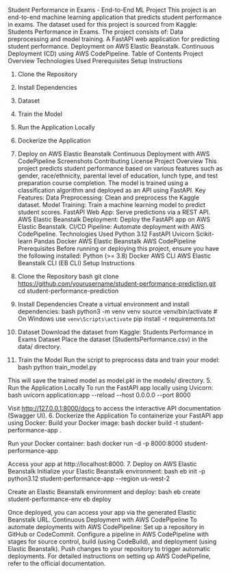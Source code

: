 Student Performance in Exams - End-to-End ML Project
This project is an end-to-end machine learning application that predicts student performance in exams. The dataset used for this project is sourced from Kaggle: Students Performance in Exams.
The project consists of:
Data preprocessing and model training.
A FastAPI web application for predicting student performance.
Deployment on AWS Elastic Beanstalk.
Continuous Deployment (CD) using AWS CodePipeline.
Table of Contents
Project Overview
Technologies Used
Prerequisites
Setup Instructions
1. Clone the Repository
2. Install Dependencies
3. Dataset
4. Train the Model
5. Run the Application Locally
6. Dockerize the Application
7. Deploy on AWS Elastic Beanstalk
Continuous Deployment with AWS CodePipeline
Screenshots
Contributing
License
Project Overview
This project predicts student performance based on various features such as gender, race/ethnicity, parental level of education, lunch type, and test preparation course completion. The model is trained using a classification algorithm and deployed as an API using FastAPI.
Key Features:
Data Preprocessing: Clean and preprocess the Kaggle dataset.
Model Training: Train a machine learning model to predict student scores.
FastAPI Web App: Serve predictions via a REST API.
AWS Elastic Beanstalk Deployment: Deploy the FastAPI app on AWS Elastic Beanstalk.
CI/CD Pipeline: Automate deployment with AWS CodePipeline.
Technologies Used
Python 3.12
FastAPI
Uvicorn
Scikit-learn
Pandas
Docker
AWS Elastic Beanstalk
AWS CodePipeline
Prerequisites
Before running or deploying this project, ensure you have the following installed:
Python (>= 3.8)
Docker
AWS CLI
AWS Elastic Beanstalk CLI (EB CLI)
Setup Instructions
1. Clone the Repository
bash
git clone https://github.com/yourusername/student-performance-prediction.git
cd student-performance-prediction

2. Install Dependencies
Create a virtual environment and install dependencies:
bash
python3 -m venv venv
source venv/bin/activate   # On Windows use `venv\Scripts\activate`
pip install -r requirements.txt

3. Dataset
Download the dataset from Kaggle:
Students Performance in Exams Dataset
Place the dataset (StudentsPerformance.csv) in the data/ directory.
4. Train the Model
Run the script to preprocess data and train your model:
bash
python train_model.py

This will save the trained model as model.pkl in the models/ directory.
5. Run the Application Locally
To run the FastAPI app locally using Uvicorn:
bash
uvicorn application:app --reload --host 0.0.0.0 --port 8000

Visit http://127.0.0.1:8000/docs to access the interactive API documentation (Swagger UI).
6. Dockerize the Application
To containerize your FastAPI app using Docker:
Build your Docker image:
bash
docker build -t student-performance-app .

Run your Docker container:
bash
docker run -d -p 8000:8000 student-performance-app

Access your app at http://localhost:8000.
7. Deploy on AWS Elastic Beanstalk
Initialize your Elastic Beanstalk environment:
bash
eb init -p python3.12 student-performance-app --region us-west-2

Create an Elastic Beanstalk environment and deploy:
bash
eb create student-performance-env
eb deploy

Once deployed, you can access your app via the generated Elastic Beanstalk URL.
Continuous Deployment with AWS CodePipeline
To automate deployments with AWS CodePipeline:
Set up a repository in GitHub or CodeCommit.
Configure a pipeline in AWS CodePipeline with stages for source control, build (using CodeBuild), and deployment (using Elastic Beanstalk).
Push changes to your repository to trigger automatic deployments.
For detailed instructions on setting up AWS CodePipeline, refer to the official documentation.

